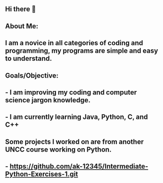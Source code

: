 ## Hi there 👋

<!--
**ak-12345/ak-12345** is a ✨ _special_ ✨ repository because its `README.md` (this file) appears on your GitHub profile.

Here are some ideas to get you started:

- 🔭 I’m currently working on improving my knowledge of coding.
- 🌱 I’m currently learning python, C, and C++
- Projects: 
-->
## About Me:
##
## I am a novice in all categories of coding and programming, my programs are simple and easy to understand.   
##
## Goals/Objective:
##
## - I am improving my coding and computer science jargon knowledge.
## - I am currently learning Java, Python, C, and C++
##
##
## Some projects I worked on are from another UNCC course working on Python. 
## - https://github.com/ak-12345/Intermediate-Python-Exercises-1.git

